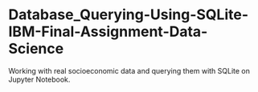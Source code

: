 # Database_Querying-Using-SQLite-IBM-Final-Assignment-Data-Science
Working with real socioeconomic data and querying them with SQLite on Jupyter Notebook.
